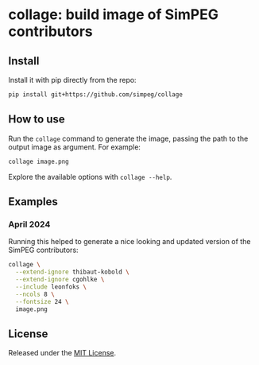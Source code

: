 # collage: build image of SimPEG contributors

## Install

Install it with pip directly from the repo:

```sh
pip install git+https://github.com/simpeg/collage
```

## How to use

Run the `collage` command to generate the image, passing the path to the output
image as argument. For example:

```sh
collage image.png
```

Explore the available options with `collage --help`.

## Examples

### April 2024

Running this helped to generate a nice looking and updated version of the
SimPEG contributors:

```sh
collage \
  --extend-ignore thibaut-kobold \
  --extend-ignore cgohlke \
  --include leonfoks \
  --ncols 8 \
  --fontsize 24 \
  image.png
```

## License

Released under the [MIT License](LICENSE).
